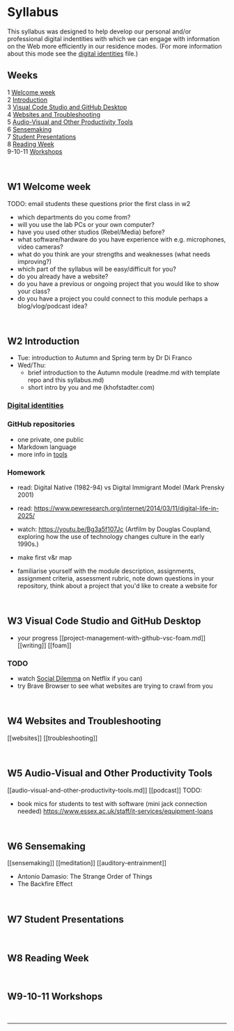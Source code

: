 # Syllabus
This syllabus was designed to help develop our personal and/or professional digital indentities with which we can engage with information on the Web more efficiently in our residence modes. (For more information about this mode see the [digital identities](digital-identities.md) file.)

## Weeks
1 [Welcome week](#W1-Welcome-week)  
2 [Introduction](#W2-Introduction)  
3 [Visual Code Studio and GitHub Desktop](#W3-Visual-Code-Studio-and-GitHub-Desktop)  
4 [Websites and Troubleshooting](#W4-Websites-and-Troubleshooting)  
5 [Audio-Visual and Other Productivity Tools](#W5-Audio-Visual-and-Other-Productivity-Tools)  
6 [Sensemaking](#W6-Sensemaking)  
7 [Student Presentations](#W7-Student-Presentations)  
8 [Reading Week](#W8-Reading-Week)  
9-10-11 [Workshops](#W9-10-11-Workshops)

<br>

## W1 Welcome week
TODO: email students these questions prior the first class in w2
- which departments do you come from?
- will you use the lab PCs or your own computer?
- have you used other studios (Rebel/Media) before?
- what software/hardware do you have experience with e.g. microphones, video cameras?
- what do you think are your strengths and weaknesses (what needs improving?)
- which part of the syllabus will be easy/difficult for you?
- do you already have a website?
- do you have a previous or ongoing project that you would like to show your class?
- do you have a project you could connect to this module perhaps a blog/vlog/podcast idea?

<br>

## W2 Introduction
- Tue: introduction to Autumn and Spring term by Dr Di Franco
- Wed/Thu: 
  - brief introduction to the Autumn module (readme.md with template repo and this syllabus.md)
  - short intro by you and me (khofstadter.com)

### [Digital identities](digital-identities.md)

### GitHub repositories
- one private, one public
- Markdown language
- more info in [tools](tools.md)

### Homework
- read: Digital Native (1982-94) vs Digital Immigrant Model (Mark Prensky 2001)
- read: https://www.pewresearch.org/internet/2014/03/11/digital-life-in-2025/
- watch: https://youtu.be/Bg3a5f107Jc (Artfilm by Douglas Coupland, exploring how the use of technology changes culture in the early 1990s.)

- make first v&r map
- familiarise yourself with the module description, assignments, assignment criteria, assessment rubric, note down questions in your repository, think about a project that you'd like to create a website for

<br>

## W3 Visual Code Studio and GitHub Desktop
- your progress
[[project-management-with-github-vsc-foam.md]]
[[writing]]
[[foam]]

### TODO
- watch [Social Dilemma](https://youtu.be/uaaC57tcci0) on Netflix if you can)
- try Brave Browser to see what websites are trying to crawl from you

<br>

## W4 Websites and Troubleshooting
[[websites]]
[[troubleshooting]]

<br>

## W5 Audio-Visual and Other Productivity Tools 
[[audio-visual-and-other-productivity-tools.md]]
[[podcast]]
TODO: 
- book mics for students to test with software (mini jack connection needed) https://www.essex.ac.uk/staff/it-services/equipment-loans

<br>

## W6 Sensemaking
[[sensemaking]]
[[meditation]]
[[auditory-entrainment]]
- Antonio Damasio: The Strange Order of Things
- The Backfire Effect

<br>

## W7 Student Presentations

<br>

## W8 Reading Week

<br>

## W9-10-11 Workshops

<br>

---
<!--
## Ideas to discuss
### Self-assessment
#### Invoicing
### Thinking slowly
https://mattgemmell.com/thinking-slowly/
### mailing list
-->
